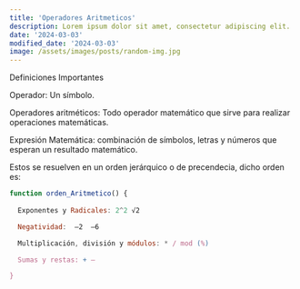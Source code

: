 ```yaml
---
title: 'Operadores Aritmeticos'
description: Lorem ipsum dolor sit amet, consectetur adipiscing elit.
date: '2024-03-03'
modified_date: '2024-03-03'
image: /assets/images/posts/random-img.jpg
---
```


Definiciones Importantes

Operador: Un símbolo.

Operadores aritméticos: Todo operador matemático que sirve para realizar operaciones matemáticas.

Expresión Matemática: combinación de símbolos, letras y números que esperan un resultado matemático. 

Estos se resuelven en un orden jerárquico o de precendecia, dicho orden es: 

```js
function orden_Aritmetico() {
  
  Exponentes y Radicales: 2^2 √2

  Negatividad:  –2  –6 

  Multiplicación, división y módulos: * / mod (%)

  Sumas y restas: + –

}
```


